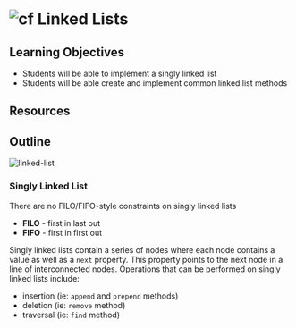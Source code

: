 ![cf](http://i.imgur.com/7v5ASc8.png) Linked Lists
===

## Learning Objectives
* Students will be able to implement a singly linked list
* Students will be able create and implement common linked list methods

## Resources

## Outline
![linked-list](https://s3-us-west-2.amazonaws.com/slugbyte-assets/linked-list.svg)

### Singly Linked List
There are no FILO/FIFO-style constraints on singly linked lists
  * **FILO** - first in last out
  * **FIFO** - first in first out

Singly linked lists contain a series of nodes where each node contains a value as well as a `next` property. This property points to the next node in a line of interconnected nodes. Operations that can be performed on singly linked lists include:
  * insertion (ie: `append` and `prepend` methods)
  * deletion (ie: `remove` method)
  * traversal (ie: `find` method)

